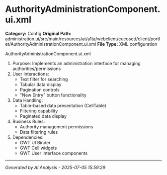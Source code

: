 # AuthorityAdministrationComponent.ui.xml

**Category:** Config
**Original Path:** administration.ui/src/main/resources/at/a1ta/webclient/cucosett/client/portlet/AuthorityAdministrationComponent.ui.xml
**File Type:** XML configuration

AuthorityAdministrationComponent.ui.xml
1. Purpose: Implements an administration interface for managing authorities/permissions
2. User Interactions:
   - Text filter for searching
   - Tabular data display
   - Pagination controls
   - "New Entry" button functionality
3. Data Handling:
   - Table-based data presentation (CellTable)
   - Filtering capability
   - Paginated data display
4. Business Rules:
   - Authority management permissions
   - Data filtering rules
5. Dependencies:
   - GWT UI Binder
   - GWT Cell widgets
   - GWT User interface components

---
*Generated by AI Analysis - 2025-07-05 15:59:29*
